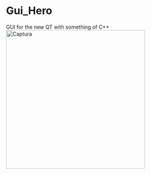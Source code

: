 # Gui_Hero
GUI for the new QT with something of C++
<img width="379" alt="Captura" src="https://github.com/user-attachments/assets/f4a62841-940d-4d5d-9ec7-689242491163" />
